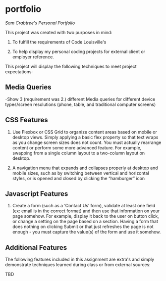 # portfolio

*Sam Crabtree's Personal Portfolio*

This project was created with two purposes in mind: 

1. To fulfill the requirements of Code Louisville's 

2. To help display my personal coding projects for external client or employer reference. 


This project will display the following techniques to meet project expectations- 

## Media Queries

-Show 3 (requirement was 2.) different Media queries for different device types/screen resolutions (phone, table, and traditional computer screens) 

## CSS Features

1. Use Flexbox or CSS Grid to organize content areas based on mobile or desktop views. Simply applying a basic flex property so that text wraps as you change screen sizes does not count. You must actually rearrange content or perform some more advanced feature. For example, swapping from a single column layout to a two-column layout on desktop.

2. A navigation menu that expands and collapses properly at desktop and mobile sizes, such as by switching between vertical and horizontal styles, or is opened and closed by clicking the “hamburger” icon

## Javascript Features

1. Create a form (such as a ‘Contact Us’ form), validate at least one field (ex: email is in the correct format) and then use that information on your page somehow. For example, display it back to the user on button click, or change a setting on the page based on a section. Having a form that does nothing on clicking Submit or that just refreshes the page is not enough - you must capture the value(s) of the form and use it somehow.



## Additional Features 

The following features included in this assignment are extra's and simply demonstrate techniques learned during class or from external sources:

TBD


